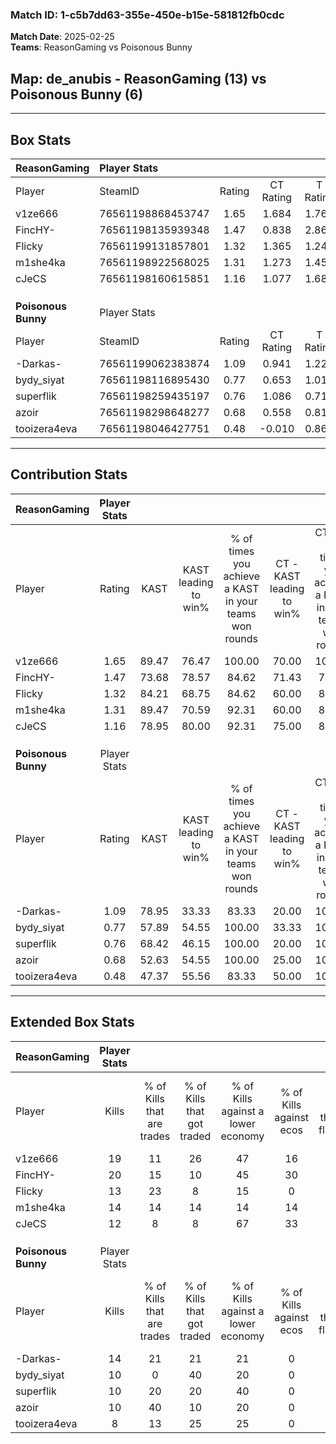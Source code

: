 ### Match ID: 1-c5b7dd63-355e-450e-b15e-581812fb0cdc  
**Match Date**: 2025-02-25  
**Teams**: ReasonGaming vs Poisonous Bunny  

## **Map**: de_anubis - ReasonGaming (13) vs Poisonous Bunny (6)  
---  

## Box Stats  

| **ReasonGaming**    | Player Stats      |        |           |          |       |       |       |         |        |      |     |
| :- | :- | :-: | :-: | :-: | :-: | :-: | :-: | :-: | :-: | :-: | :-: |
| Player              | SteamID           | Rating | CT Rating | T Rating | KAST  |  ADR  | Kills | Assists | Deaths | K/D  | HS% |
| v1ze666             | 76561198868453747 |  1.65  |   1.684   |  1.766   | 89.47 | 109.3 |  19   |    5    |   11   | 1.73 | 73  |
| FincHY-             | 76561198135939348 |  1.47  |   0.838   |  2.863   | 73.68 | 104.3 |  20   |    4    |   14   | 1.43 | 50  |
| Flicky              | 76561199131857801 |  1.32  |   1.365   |  1.240   | 84.21 | 70.8  |  13   |    4    |   7    | 1.86 | 53  |
| m1she4ka            | 76561198922568025 |  1.31  |   1.273   |  1.455   | 89.47 | 62.6  |  14   |    2    |   9    | 1.56 | 42  |
| cJeCS               | 76561198160615851 |  1.16  |   1.077   |  1.681   | 78.95 | 80.6  |  12   |    5    |   11   | 1.09 | 41  |
|                     |                   |        |           |          |       |       |       |         |        |      |     |
|                     |                   |        |           |          |       |       |       |         |        |      |     |
|                     |                   |        |           |          |       |       |       |         |        |      |     |
| **Poisonous Bunny** | Player Stats      |        |           |          |       |       |       |         |        |      |     |
| Player              | SteamID           | Rating | CT Rating | T Rating | KAST  |  ADR  | Kills | Assists | Deaths | K/D  | HS% |
| -Darkas-            | 76561199062383874 |  1.09  |   0.941   |  1.225   | 78.95 | 78.3  |  14   |    3    |   16   | 0.88 | 57  |
| bydy_siyat          | 76561198116895430 |  0.77  |   0.653   |  1.019   | 57.89 | 72.7  |  10   |    4    |   15   | 0.67 | 50  |
| superflik           | 76561198259435197 |  0.76  |   1.086   |  0.710   | 68.42 | 62.1  |  10   |    5    |   17   | 0.59 | 60  |
| azoir               | 76561198298648277 |  0.68  |   0.558   |  0.817   | 52.63 | 59.5  |  10   |    2    |   15   | 0.67 | 60  |
| tooizera4eva        | 76561198046427751 |  0.48  |  -0.010   |  0.860   | 47.37 | 38.8  |   8   |    1    |   15   | 0.53 | 75  |
---  

## Contribution Stats  

| **ReasonGaming**    | Player Stats |       |                      |                                                        |                           |                                                             |                          |                                                            |
| :- | :-: | :-: | :-: | :-: | :-: | :-: | :-: | :-: |
| Player              |    Rating    | KAST  | KAST leading to win% | % of times you achieve a KAST in your teams won rounds | CT - KAST leading to win% | CT - % of times you achieve a KAST in your teams won rounds | T - KAST leading to win% | T - % of times you achieve a KAST in your teams won rounds |
| v1ze666             |     1.65     | 89.47 |        76.47         |                         100.00                         |           70.00           |                           100.00                            |          85.71           |                           100.00                           |
| FincHY-             |     1.47     | 73.68 |        78.57         |                         84.62                          |           71.43           |                            71.43                            |          85.71           |                           100.00                           |
| Flicky              |     1.32     | 84.21 |        68.75         |                         84.62                          |           60.00           |                            85.71                            |          83.33           |                           83.33                            |
| m1she4ka            |     1.31     | 89.47 |        70.59         |                         92.31                          |           60.00           |                            85.71                            |          85.71           |                           100.00                           |
| cJeCS               |     1.16     | 78.95 |        80.00         |                         92.31                          |           75.00           |                            85.71                            |          85.71           |                           100.00                           |
|                     |              |       |                      |                                                        |                           |                                                             |                          |                                                            |
|                     |              |       |                      |                                                        |                           |                                                             |                          |                                                            |
|                     |              |       |                      |                                                        |                           |                                                             |                          |                                                            |
| **Poisonous Bunny** | Player Stats |       |                      |                                                        |                           |                                                             |                          |                                                            |
| Player              |    Rating    | KAST  | KAST leading to win% | % of times you achieve a KAST in your teams won rounds | CT - KAST leading to win% | CT - % of times you achieve a KAST in your teams won rounds | T - KAST leading to win% | T - % of times you achieve a KAST in your teams won rounds |
| -Darkas-            |     1.09     | 78.95 |        33.33         |                         83.33                          |           20.00           |                           100.00                            |          40.00           |                           80.00                            |
| bydy_siyat          |     0.77     | 57.89 |        54.55         |                         100.00                         |           33.33           |                           100.00                            |          62.50           |                           100.00                           |
| superflik           |     0.76     | 68.42 |        46.15         |                         100.00                         |           20.00           |                           100.00                            |          62.50           |                           100.00                           |
| azoir               |     0.68     | 52.63 |        54.55         |                         100.00                         |           25.00           |                           100.00                            |          71.43           |                           100.00                           |
| tooizera4eva        |     0.48     | 47.37 |        55.56         |                         83.33                          |           50.00           |                           100.00                            |          57.14           |                           80.00                            |
---  

## Extended Box Stats  

| **ReasonGaming**    | Player Stats |                            |                            |                                    |                         |                              |                                 |        |                             |                                     |                          |                               |                            |
| :- | :-: | :-: | :-: | :-: | :-: | :-: | :-: | :-: | :-: | :-: | :-: | :-: | :-: |
| Player              |    Kills     | % of Kills that are trades | % of Kills that got traded | % of Kills against a lower economy | % of Kills against ecos | % of Kills that are flawless | % of Kills that are close duels | Deaths | % of Deaths that get traded | % of Deaths against a lower economy | % of Deaths against ecos | % of Deaths that are flawless | % of Deaths that are close |
| v1ze666             |      19      |             11             |             26             |                 47                 |           16            |              53              |               11                |   11   |             18              |                 18                  |            9             |              64               |             9              |
| FincHY-             |      20      |             15             |             10             |                 45                 |           30            |              55              |                5                |   14   |             29              |                 14                  |            0             |              71               |             7              |
| Flicky              |      13      |             23             |             8              |                 15                 |            0            |              85              |                0                |   7    |              0              |                 14                  |            14            |              86               |             0              |
| m1she4ka            |      14      |             14             |             14             |                 14                 |           14            |              57              |                0                |   9    |             11              |                 22                  |            11            |              67               |             0              |
| cJeCS               |      12      |             8              |             8              |                 67                 |           33            |              83              |                0                |   11   |             45              |                 18                  |            9             |              36               |             9              |
|                     |              |                            |                            |                                    |                         |                              |                                 |        |                             |                                     |                          |                               |                            |
|                     |              |                            |                            |                                    |                         |                              |                                 |        |                             |                                     |                          |                               |                            |
|                     |              |                            |                            |                                    |                         |                              |                                 |        |                             |                                     |                          |                               |                            |
| **Poisonous Bunny** | Player Stats |                            |                            |                                    |                         |                              |                                 |        |                             |                                     |                          |                               |                            |
| Player              |    Kills     | % of Kills that are trades | % of Kills that got traded | % of Kills against a lower economy | % of Kills against ecos | % of Kills that are flawless | % of Kills that are close duels | Deaths | % of Deaths that get traded | % of Deaths against a lower economy | % of Deaths against ecos | % of Deaths that are flawless | % of Deaths that are close |
| -Darkas-            |      14      |             21             |             21             |                 21                 |            0            |              64              |                7                |   16   |              6              |                 19                  |            0             |              75               |             0              |
| bydy_siyat          |      10      |             0              |             40             |                 20                 |            0            |              80              |                0                |   15   |             27              |                 13                  |            0             |              33               |             7              |
| superflik           |      10      |             20             |             20             |                 40                 |            0            |              50              |               20                |   17   |             18              |                 18                  |            0             |              59               |             6              |
| azoir               |      10      |             40             |             10             |                 20                 |            0            |              50              |                0                |   15   |              7              |                 20                  |            0             |              80               |             7              |
| tooizera4eva        |      8       |             13             |             25             |                 25                 |            0            |              75              |                0                |   15   |             13              |                 13                  |            0             |              80               |             0              |
